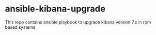 # ansible-kibana-upgrade
This repo contains ansible playbook to upgrade kibana version 7.x in rpm based systems
